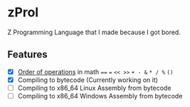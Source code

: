 # zProl

Z Programming Language that I made because I got bored.

## Features
 - [X] [Order of operations](https://en.wikipedia.org/wiki/Order_of_operations#Programming_languages) in math `==` `=` `<< >>` `+ - &` `* / %` `()`
 - [X] Compiling to bytecode (Currently working on it)
 - [ ] Compiling to x86_64 Linux Assembly from bytecode
 - [ ] Compiling to x86_64 Windows Assembly from bytecode